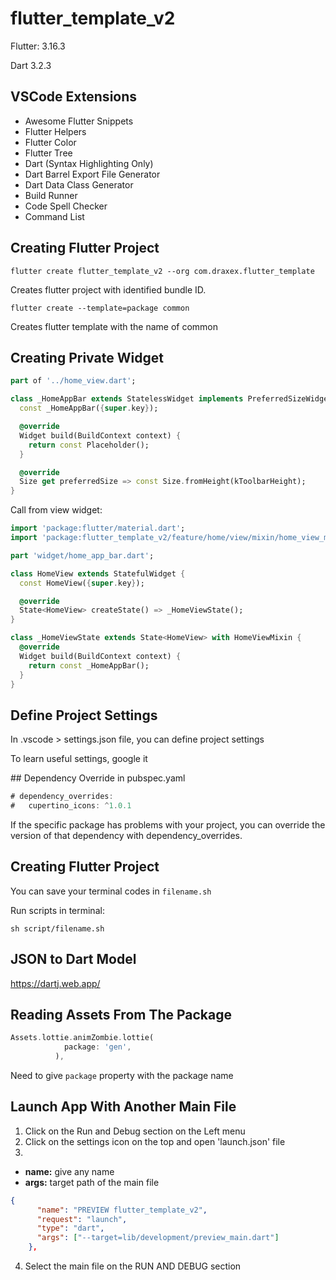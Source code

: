 # flutter_template_v2

Flutter: 3.16.3

Dart 3.2.3

## VSCode Extensions

- Awesome Flutter Snippets
- Flutter Helpers
- Flutter Color
- Flutter Tree
- Dart (Syntax Highlighting Only)
- Dart Barrel Export File Generator
- Dart Data Class Generator
- Build Runner
- Code Spell Checker
- Command List

## Creating Flutter Project

```
flutter create flutter_template_v2 --org com.draxex.flutter_template
```

Creates flutter project with identified bundle ID.

```
flutter create --template=package common
```

Creates flutter template with the name of common

## Creating Private Widget

```dart
part of '../home_view.dart';

class _HomeAppBar extends StatelessWidget implements PreferredSizeWidget {
  const _HomeAppBar({super.key});

  @override
  Widget build(BuildContext context) {
    return const Placeholder();
  }

  @override
  Size get preferredSize => const Size.fromHeight(kToolbarHeight);
}
```

Call from view widget:

```dart
import 'package:flutter/material.dart';
import 'package:flutter_template_v2/feature/home/view/mixin/home_view_mixin.dart';

part 'widget/home_app_bar.dart';

class HomeView extends StatefulWidget {
  const HomeView({super.key});

  @override
  State<HomeView> createState() => _HomeViewState();
}

class _HomeViewState extends State<HomeView> with HomeViewMixin {
  @override
  Widget build(BuildContext context) {
    return const _HomeAppBar();
  }
}
```

## Define Project Settings

In .vscode > settings.json file, you can define project settings

To learn useful settings, google it

## Dependency Override in pubspec.yaml

```dart
# dependency_overrides: 
#   cupertino_icons: ^1.0.1
```

If the specific package has problems with your project, you can override the version of that dependency with dependency_overrides.  

## Creating Flutter Project

You can save your terminal codes in `filename.sh`

Run scripts in terminal:

```
sh script/filename.sh
```

## JSON to Dart Model

https://dartj.web.app/

## Reading Assets From The Package

```dart
Assets.lottie.animZombie.lottie(
            package: 'gen',
          ),
```

Need to give `package` property with the package name

## Launch App With Another Main File

1. Click on the Run and Debug section on the Left menu
2. Click on the settings icon on the top and open 'launch.json' file
3. 
- **name:** give any name
- **args:** target path of the main file
```json
{
      "name": "PREVIEW flutter_template_v2",
      "request": "launch",
      "type": "dart",
      "args": ["--target=lib/development/preview_main.dart"]
    },
```
4. Select the main file on the RUN AND DEBUG section